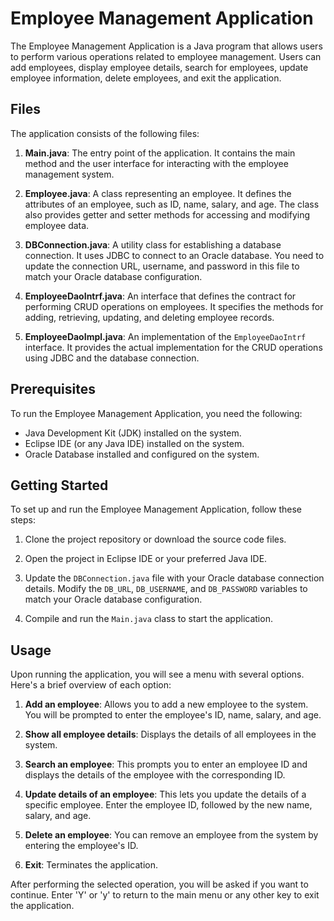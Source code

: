 # Employee Management Application

The Employee Management Application is a Java program that allows users to perform various operations related to employee management. Users can add employees, display employee details, search for employees, update employee information, delete employees, and exit the application.

## Files

The application consists of the following files:

1. **Main.java**: The entry point of the application. It contains the main method and the user interface for interacting with the employee management system.

2. **Employee.java**: A class representing an employee. It defines the attributes of an employee, such as ID, name, salary, and age. The class also provides getter and setter methods for accessing and modifying employee data.

3. **DBConnection.java**: A utility class for establishing a database connection. It uses JDBC to connect to an Oracle database. You need to update the connection URL, username, and password in this file to match your Oracle database configuration.

4. **EmployeeDaoIntrf.java**: An interface that defines the contract for performing CRUD operations on employees. It specifies the methods for adding, retrieving, updating, and deleting employee records.

5. **EmployeeDaoImpl.java**: An implementation of the `EmployeeDaoIntrf` interface. It provides the actual implementation for the CRUD operations using JDBC and the database connection.

## Prerequisites

To run the Employee Management Application, you need the following:

- Java Development Kit (JDK) installed on the system.
- Eclipse IDE (or any Java IDE) installed on the system.
- Oracle Database installed and configured on the system.

## Getting Started

To set up and run the Employee Management Application, follow these steps:

1. Clone the project repository or download the source code files.

2. Open the project in Eclipse IDE or your preferred Java IDE.

3. Update the `DBConnection.java` file with your Oracle database connection details. Modify the `DB_URL`, `DB_USERNAME`, and `DB_PASSWORD` variables to match your Oracle database configuration.

4. Compile and run the `Main.java` class to start the application.

## Usage

Upon running the application, you will see a menu with several options. Here's a brief overview of each option:

1. **Add an employee**: Allows you to add a new employee to the system. You will be prompted to enter the employee's ID, name, salary, and age.

2. **Show all employee details**: Displays the details of all employees in the system.

3. **Search an employee**: This prompts you to enter an employee ID and displays the details of the employee with the corresponding ID.

4. **Update details of an employee**: This lets you update the details of a specific employee. Enter the employee ID, followed by the new name, salary, and age.

5. **Delete an employee**: You can remove an employee from the system by entering the employee's ID.

6. **Exit**: Terminates the application.

After performing the selected operation, you will be asked if you want to continue. Enter 'Y' or 'y' to return to the main menu or any other key to exit the application.


